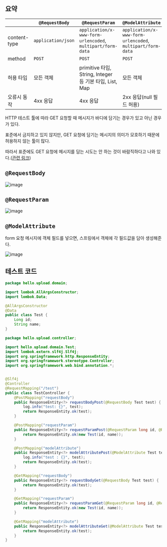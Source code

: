 ## 요약

||`@RequestBody`|`@RequestParam`|`@ModelAttribute`|
|---|---|---|---|
|content-type|`application/json`|`application/x-www-form-urlencoded`, `multipart/form-data`|`application/x-www-form-urlencoded`, `multipart/form-data`|
|method|`POST`|`POST`|`POST`|
|허용 타입|모든 객체|primitive 타입, String, Integer 등 기본 타입, List, Map|모든 객체|
|오류시 동작|4xx 응답|4xx 응답|2xx 응답(null 필드 허용)|

<MessageBox title='GET 요청과 요청 데이터' level='warning'>
  HTTP 테스트 툴에 따라 GET 요청할 때 메시지가 바디에 담기는 경우가 있고 아닌 경우가 있다.
  
  표준에서 금지하고 있지 않지만, GET 요청에 담기는 메시지의 의미가 모호하기 때문에 허용하지 않는 툴이 많다.

  따라서 표준에도 GET 요청에 메시지를 담는 시도는 안 하는 것이 바람직하다고 나와 있다.(<a href='https://developer.mozilla.org/ko/docs/Web/HTTP/Methods/GET' target='_blank'>관련 링크</a>)
</MessageBox>

## `@RequestBody`

![image](https://github.com/codeleeks/blog/assets/166087781/60fb23b0-e7ec-4e3f-a3f7-a54d3b99847b)


## `@RequestParam`

![image](https://github.com/codeleeks/blog/assets/166087781/56f36623-4b29-4f75-a90b-2bdb1a69428c)


## `@ModelAttribute`

form 요청 메시지에 객체 필드를 넣으면, 스프링에서 객체에 각 필드값을 담아 생성해준다.

![image](https://github.com/codeleeks/blog/assets/166087781/2de51f5e-df01-450c-8783-09a2d6c5216c)


## 테스트 코드
```java
package hello.upload.domain;

import lombok.AllArgsConstructor;
import lombok.Data;

@AllArgsConstructor
@Data
public class Test {
    Long id;
    String name;
}
```

```java
package hello.upload.controller;

import hello.upload.domain.Test;
import lombok.extern.slf4j.Slf4j;
import org.springframework.http.ResponseEntity;
import org.springframework.stereotype.Controller;
import org.springframework.web.bind.annotation.*;


@Slf4j
@Controller
@RequestMapping("/test")
public class TestController {
    @PostMapping("requestBody")
    public ResponseEntity<?> requestBodyPost(@RequestBody Test test) {
        log.info("test: {}", test);
        return ResponseEntity.ok(test);
    }

    @PostMapping("requestParam")
    public ResponseEntity<?> requestParamPost(@RequestParam long id, @RequestParam String name) {
        return ResponseEntity.ok(new Test(id, name));
    }

    @PostMapping("modelAttribute")
    public ResponseEntity<?> modelAttributePost(@ModelAttribute Test test) {
        log.info("test : {}", test);
        return ResponseEntity.ok(test);
    }

    @GetMapping("requestBody")
    public ResponseEntity<?> requestBodyGet(@RequestBody Test test) {
        return ResponseEntity.ok(test);
    }

    @GetMapping("requestParam")
    public ResponseEntity<?> requestParamGet(@RequestParam long id, @RequestParam String name) {
        return ResponseEntity.ok(new Test(id, name));
    }

    @GetMapping("modelAttribute")
    public ResponseEntity<?> modelAttributeGet(@ModelAttribute Test test) {
        return ResponseEntity.ok(test);
    }
}
```
